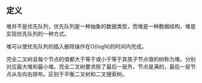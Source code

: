 定义
---
堆并不是优先队列，优先队列是一种抽象的数据类型，而堆是一种数据结构，堆是实现优先队列的一种方式。

堆可以使优先队列的插入删除操作在O(logN)的时间内完成。

完全二叉树且每个节点的值都大于等于或小于等于其孩子节点值的树称为堆。分别对应最大堆和最小堆。完全二叉树要求除了最后一层外，节点是满的，最后一层节点从左向右排布。区别于平衡二叉树和二叉搜索树。

